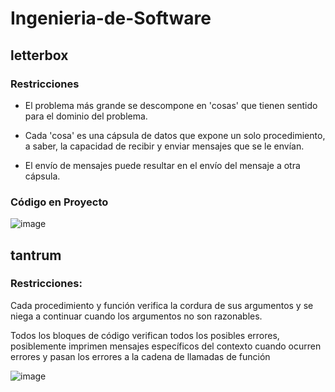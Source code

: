 # Ingenieria-de-Software

## letterbox

### Restricciones
- El problema más grande se descompone en 'cosas' que tienen sentido para el dominio del problema.

- Cada 'cosa' es una cápsula de datos que expone un solo procedimiento, a saber, la capacidad de recibir y enviar mensajes que se le envían.

- El envío de mensajes puede resultar en el envío del mensaje a otra cápsula.

### Código en Proyecto

![image](https://user-images.githubusercontent.com/79772873/185766980-a6ee77f6-3e46-4e2d-be25-21d34f6fce47.png)


## tantrum

### Restricciones:

Cada procedimiento y función verifica la cordura de sus argumentos y se niega a continuar cuando los argumentos no son razonables.

Todos los bloques de código verifican todos los posibles errores, posiblemente imprimen mensajes específicos del contexto cuando ocurren errores y pasan los errores a la cadena de llamadas de función

![image](https://user-images.githubusercontent.com/79772873/185767788-aeeb7a7d-4084-45cd-93f0-4b721a7de161.png)

